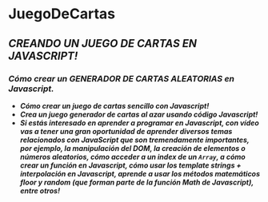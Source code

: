 # JuegoDeCartas

## **_CREANDO UN JUEGO DE CARTAS EN JAVASCRIPT!_**

### **_Cómo crear un GENERADOR DE CARTAS ALEATORIAS en Javascript._**

- **_Cómo crear un juego de cartas sencillo con Javascript!_**
- **_Crea un juego generador de cartas al azar usando código Javascript!_**
- **_Si estás interesado en aprender a programar en Javascript, con vídeo vas a tener una gran oportunidad de aprender diversos temas relacionados con JavaScript que son tremendamente importantes, por ejemplo, la manipulación del DOM, la creación de elementos o números aleatorios, cómo acceder a un index de un ```Array```, a cómo crear un función en Javascript, cómo usar los template strings + interpolación en Javascript, aprende a usar los métodos matemáticos floor y random (que forman parte de la función Math de Javascript), entre otros!_**
